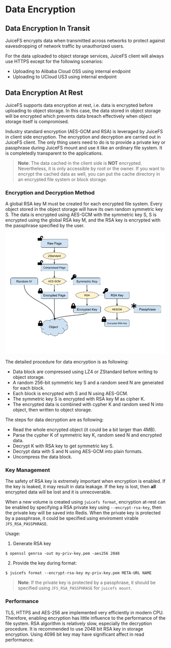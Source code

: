 # Data Encryption

## Data Encryption In Transit

JuiceFS encrypts data when transmitted across networks to protect against
eavesdropping of network traffic by unauthorized users.

For the data uploaded to object storage services, JuiceFS client will always
use HTTPS except for the following scenarios:

- Uploading to Alibaba Cloud OSS using internal endpoint
- Uploading to UCloud US3 using internal endpoint


## Data Encryption At Rest

JuiceFS supports data encryption at rest, i.e. data is encrypted before
uploading to object storage. In this case, the data stored in object storage
will be encrypted which prevents data breach effectively when object storage
itself is compromised.

Industry standard encryption (AES-GCM and RSA) is leveraged by JuiceFS in
client side encryption. The encryption and decryption are carried out in
JuiceFS client. The only thing users need to do is to provide a private key or
passphrase during JuiceFS mount and use it like an ordinary file system. It is
completedly transparent to the applications.

> **Note**: The data cached in the client side is **NOT** encrypted. Nevertheless, it is only accessible by root or the owner. If you want to encrypt the cached data as well, you can put the cache directory in an encrypted file system or block storage.


### Encryption and Decryption Method

A global RSA key M must be created for each encrypted file system.
Every object stored in the object storage will have its own random symmetric
key S. The data is encrypted using AES-GCM with the symmetric key S, S is
encrypted using the global RSA key M, and the RSA key is encrypted with the
passphrase specified by the user.

![Encryption At-rest](../images/encryption.png)

The detailed procedure for data encryption is as following:

- Data block are compressed using LZ4 or ZStandard before writing to object storage.
- A random 256-bit symmetric key S and a random seed N are generated for each block.
- Each block is encrypted with S and N using AES-GCM.
- The symmetric key S is encrypted with RSA key M as cipher K.
- The encrypted data is combined with cypher K and random seed N into object, then written to object storage.

The steps for data decryption are as following:

- Read the whole encrypted object (it could be a bit larger than 4MB).
- Parse the cypher K of symmetric key K, random seed N and encrypted data.
- Decrypt K with RSA key to get symmetric key S.
- Decrypt data with S and N using AES-GCM into plain formats.
- Uncompress the data block.


### Key Management

The safety of RSA key is extremely important when encryption is enabled. If
the key is leaked, it may result in data leakage. If the key is lost, then
**all** encrypted data will be lost and it is unrecoverable.

When a new volume is created using `juicefs format`, encryption at-rest can be
enabled by specifying a RSA private key using `--encrypt-rsa-key`, then the
private key will be saved into Redis. When the private key is protected by a
passphrase, it could be specified using enviroment virable `JFS_RSA_PASSPHRASE`.

Usage:

1. Generate RSA key

```shell
$ openssl genrsa -out my-priv-key.pem -aes256 2048
```

2. Provide the key during format:

```shell
$ juicefs format --encrypt-rsa-key my-priv-key.pem META-URL NAME
```

> **Note**: If the private key is protected by a passphrase, it should be specified using `JFS_RSA_PASSPHRASE` for `juicefs mount`.


### Performance

TLS, HTTPS and AES-256 are implemented very efficiently in modern
CPU. Therefore, enabling encryption has little influence to the performance of
the file system. RSA algorithm is relatively slow, especially the decryption
procedure. It is recommended to use 2048 bit RSA key in storage encryption.
Using 4096 bit key may have significant affect in read performance.
